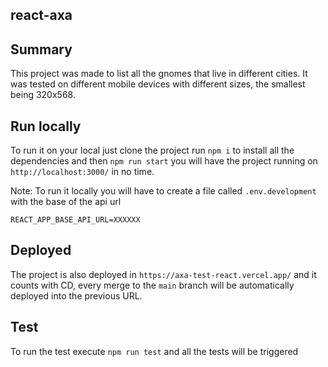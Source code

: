 ## react-axa

## Summary

This project was made to list all the gnomes that live in different cities. It was tested on different mobile devices with different sizes, the smallest being 320x568.

## Run locally

To run it on your local just clone the project run `npm i` to install all the dependencies and then `npm run start` you will have the project running on `http://localhost:3000/` in no time.

Note: To run it locally you will have to create a file called `.env.development` with the base of the api url

`REACT_APP_BASE_API_URL=XXXXXX`

## Deployed

The project is also deployed in `https://axa-test-react.vercel.app/` and it counts with CD, every merge to the `main` branch will be automatically deployed into the previous URL.

## Test

To run the test execute `npm run test` and all the tests will be triggered